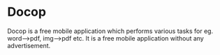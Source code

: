 # Docop
Docop is a free mobile application which performs various tasks for eg. word-->pdf, img-->pdf etc. It is a free mobile application without any advertisement.
